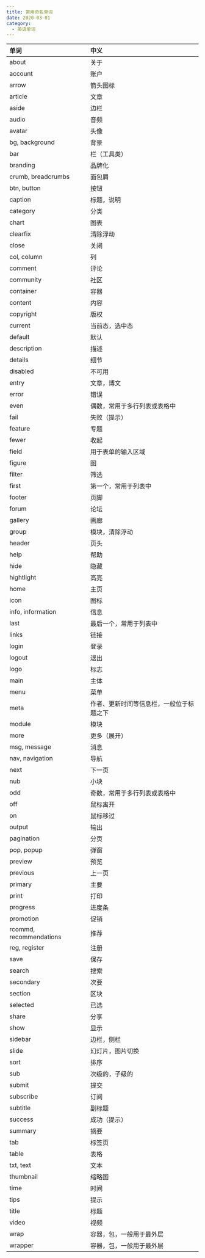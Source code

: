 ```yaml
---
title: 常用命名单词
date: 2020-03-01
category:
  - 英语单词
---
```



| 单词                    | 中义                                     |
| :---------------------- | :--------------------------------------- |
| about                   | 关于                                     |
| account                 | 账户                                     |
| arrow                   | 箭头图标                                 |
| article                 | 文章                                     |
| aside                   | 边栏                                     |
| audio                   | 音频                                     |
| avatar                  | 头像                                     |
| bg, background          | 背景                                     |
| bar                     | 栏（工具类）                             |
| branding                | 品牌化                                   |
| crumb, breadcrumbs      | 面包屑                                   |
| btn, button             | 按钮                                     |
| caption                 | 标题，说明                               |
| category                | 分类                                     |
| chart                   | 图表                                     |
| clearfix                | 清除浮动                                 |
| close                   | 关闭                                     |
| col, column             | 列                                       |
| comment                 | 评论                                     |
| community               | 社区                                     |
| container               | 容器                                     |
| content                 | 内容                                     |
| copyright               | 版权                                     |
| current                 | 当前态，选中态                           |
| default                 | 默认                                     |
| description             | 描述                                     |
| details                 | 细节                                     |
| disabled                | 不可用                                   |
| entry                   | 文章，博文                               |
| error                   | 错误                                     |
| even                    | 偶数，常用于多行列表或表格中             |
| fail                    | 失败（提示）                             |
| feature                 | 专题                                     |
| fewer                   | 收起                                     |
| field                   | 用于表单的输入区域                       |
| figure                  | 图                                       |
| filter                  | 筛选                                     |
| first                   | 第一个，常用于列表中                     |
| footer                  | 页脚                                     |
| forum                   | 论坛                                     |
| gallery                 | 画廊                                     |
| group                   | 模块，清除浮动                           |
| header                  | 页头                                     |
| help                    | 帮助                                     |
| hide                    | 隐藏                                     |
| hightlight              | 高亮                                     |
| home                    | 主页                                     |
| icon                    | 图标                                     |
| info, information       | 信息                                     |
| last                    | 最后一个，常用于列表中                   |
| links                   | 链接                                     |
| login                   | 登录                                     |
| logout                  | 退出                                     |
| logo                    | 标志                                     |
| main                    | 主体                                     |
| menu                    | 菜单                                     |
| meta                    | 作者、更新时间等信息栏，一般位于标题之下 |
| module                  | 模块                                     |
| more                    | 更多（展开）                             |
| msg, message            | 消息                                     |
| nav, navigation         | 导航                                     |
| next                    | 下一页                                   |
| nub                     | 小块                                     |
| odd                     | 奇数，常用于多行列表或表格中             |
| off                     | 鼠标离开                                 |
| on                      | 鼠标移过                                 |
| output                  | 输出                                     |
| pagination              | 分页                                     |
| pop, popup              | 弹窗                                     |
| preview                 | 预览                                     |
| previous                | 上一页                                   |
| primary                 | 主要                                     |
| print                   | 打印                                     |
| progress                | 进度条                                   |
| promotion               | 促销                                     |
| rcommd, recommendations | 推荐                                     |
| reg, register           | 注册                                     |
| save                    | 保存                                     |
| search                  | 搜索                                     |
| secondary               | 次要                                     |
| section                 | 区块                                     |
| selected                | 已选                                     |
| share                   | 分享                                     |
| show                    | 显示                                     |
| sidebar                 | 边栏，侧栏                               |
| slide                   | 幻灯片，图片切换                         |
| sort                    | 排序                                     |
| sub                     | 次级的，子级的                           |
| submit                  | 提交                                     |
| subscribe               | 订阅                                     |
| subtitle                | 副标题                                   |
| success                 | 成功（提示）                             |
| summary                 | 摘要                                     |
| tab                     | 标签页                                   |
| table                   | 表格                                     |
| txt, text               | 文本                                     |
| thumbnail               | 缩略图                                   |
| time                    | 时间                                     |
| tips                    | 提示                                     |
| title                   | 标题                                     |
| video                   | 视频                                     |
| wrap                    | 容器，包，一般用于最外层                 |
| wrapper                 | 容器，包，一般用于最外层                 |